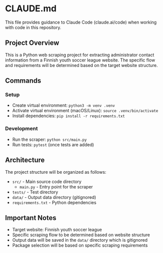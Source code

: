 # CLAUDE.md

This file provides guidance to Claude Code (claude.ai/code) when working with code in this repository.

## Project Overview

This is a Python web scraping project for extracting administrator contact information from a Finnish youth soccer league website. The specific flow and requirements will be determined based on the target website structure.

## Commands

### Setup
- Create virtual environment: `python3 -m venv .venv`
- Activate virtual environment (macOS/Linux): `source .venv/bin/activate`
- Install dependencies: `pip install -r requirements.txt`

### Development
- Run the scraper: `python src/main.py`
- Run tests: `pytest` (once tests are added)

## Architecture

The project structure will be organized as follows:
- `src/` - Main source code directory
  - `main.py` - Entry point for the scraper
- `tests/` - Test directory
- `data/` - Output data directory (gitignored)
- `requirements.txt` - Python dependencies

## Important Notes

- Target website: Finnish youth soccer league
- Specific scraping flow to be determined based on website structure
- Output data will be saved in the `data/` directory which is gitignored
- Package selection will be based on specific scraping requirements
